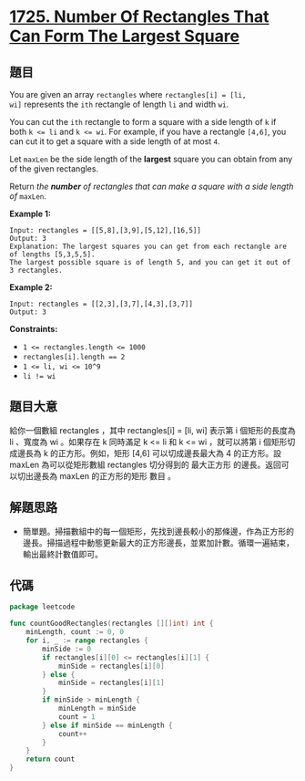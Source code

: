 # [1725. Number Of Rectangles That Can Form The Largest Square](https://leetcode.com/problems/number-of-rectangles-that-can-form-the-largest-square/)


## 題目

You are given an array `rectangles` where `rectangles[i] = [li, wi]` represents the `ith` rectangle of length `li` and width `wi`.

You can cut the `ith` rectangle to form a square with a side length of `k` if both `k <= li` and `k <= wi`. For example, if you have a rectangle `[4,6]`, you can cut it to get a square with a side length of at most `4`.

Let `maxLen` be the side length of the **largest** square you can obtain from any of the given rectangles.

Return *the **number** of rectangles that can make a square with a side length of* `maxLen`.

**Example 1:**

```
Input: rectangles = [[5,8],[3,9],[5,12],[16,5]]
Output: 3
Explanation: The largest squares you can get from each rectangle are of lengths [5,3,5,5].
The largest possible square is of length 5, and you can get it out of 3 rectangles.
```

**Example 2:**

```
Input: rectangles = [[2,3],[3,7],[4,3],[3,7]]
Output: 3
```

**Constraints:**

- `1 <= rectangles.length <= 1000`
- `rectangles[i].length == 2`
- `1 <= li, wi <= 10^9`
- `li != wi`

## 題目大意

給你一個數組 rectangles ，其中 rectangles[i] = [li, wi] 表示第 i 個矩形的長度為 li 、寬度為 wi 。如果存在 k 同時滿足 k <= li 和 k <= wi ，就可以將第 i 個矩形切成邊長為 k 的正方形。例如，矩形 [4,6] 可以切成邊長最大為 4 的正方形。設 maxLen 為可以從矩形數組 rectangles 切分得到的 最大正方形 的邊長。返回可以切出邊長為 maxLen 的正方形的矩形 數目 。

## 解題思路

- 簡單題。掃描數組中的每一個矩形，先找到邊長較小的那條邊，作為正方形的邊長。掃描過程中動態更新最大的正方形邊長，並累加計數。循環一遍結束，輸出最終計數值即可。

## 代碼

```go
package leetcode

func countGoodRectangles(rectangles [][]int) int {
	minLength, count := 0, 0
	for i, _ := range rectangles {
		minSide := 0
		if rectangles[i][0] <= rectangles[i][1] {
			minSide = rectangles[i][0]
		} else {
			minSide = rectangles[i][1]
		}
		if minSide > minLength {
			minLength = minSide
			count = 1
		} else if minSide == minLength {
			count++
		}
	}
	return count
}
```